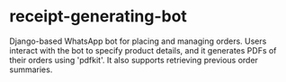 # receipt-generating-bot
 Django-based WhatsApp bot for placing and managing orders. Users interact with the bot to specify product details, and it generates PDFs of their orders using 'pdfkit'. It also supports retrieving previous order summaries.
